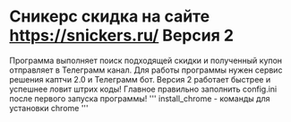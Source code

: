 # Сникерс скидка на сайте https://snickers.ru/ Версия 2

Программа выполняет поиск подходящей скидки и полученный купон отправляет в Телеграмм канал.
Для работы программы нужен сервис решения каптчи 2.0 и Телеграмм бот.
Версия 2 работает быстрее и успешнее ловит штрих коды!
Главное правильно заполнить config.ini после первого запуска программы!
'''
install_chrome - команды для установки chrome
'''

